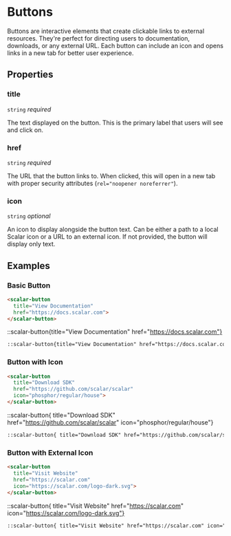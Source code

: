 # Buttons

Buttons are interactive elements that create clickable links to external resources. They're perfect for directing users to documentation, downloads, or any external URL. Each button can include an icon and opens links in a new tab for better user experience.

## Properties

### title
`string` _required_

The text displayed on the button. This is the primary label that users will see and click on.

### href
`string` _required_

The URL that the button links to. When clicked, this will open in a new tab with proper security attributes (`rel="noopener noreferrer"`).

### icon
`string` _optional_

An icon to display alongside the button text. Can be either a path to a local Scalar icon or a URL to an external icon. If not provided, the button will display only text.

## Examples

### Basic Button

<scalar-tabs>
<scalar-tab title="Custom HTML">

<scalar-button
  title="View Documentation"
  href="https://docs.scalar.com">
</scalar-button>

```html
<scalar-button
  title="View Documentation"
  href="https://docs.scalar.com">
</scalar-button>
```
</scalar-tab>

<scalar-tab title="Directive">

::scalar-button{title="View Documentation" href="https://docs.scalar.com"}

```markdown
::scalar-button{title="View Documentation" href="https://docs.scalar.com"}
```
</scalar-tab>
</scalar-tabs>


### Button with Icon

<scalar-tabs>
<scalar-tab title="Custom HTML">
<scalar-button
  title="Download SDK"
  href="https://github.com/scalar/scalar"
  icon="phosphor/regular/house">
</scalar-button>

```html
<scalar-button
  title="Download SDK"
  href="https://github.com/scalar/scalar"
  icon="phosphor/regular/house">
</scalar-button>
```
</scalar-tab>

<scalar-tab title="Directive">

::scalar-button{ title="Download SDK" href="https://github.com/scalar/scalar" icon="phosphor/regular/house"} 

```markdown
::scalar-button{ title="Download SDK" href="https://github.com/scalar/scalar" icon="phosphor/regular/house"} 
```
</scalar-tab>
</scalar-tabs>

### Button with External Icon

<scalar-tabs>
<scalar-tab title="Custom HTML">
<scalar-button
  title="Visit Website"
  href="https://scalar.com"
  icon="https://scalar.com/logo-dark.svg">
</scalar-button>

```html
<scalar-button
  title="Visit Website"
  href="https://scalar.com"
  icon="https://scalar.com/logo-dark.svg">
</scalar-button>
```
</scalar-tab>

<scalar-tab title="Directive">

::scalar-button{ title="Visit Website" href="https://scalar.com" icon="https://scalar.com/logo-dark.svg"}

```markdown
::scalar-button{ title="Visit Website" href="https://scalar.com" icon="https://scalar.com/logo-dark.svg"}
```
</scalar-tab>
</scalar-tabs>
